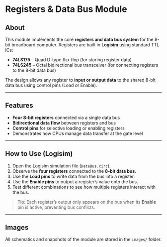 # Registers & Data Bus Module

## About
This module implements the core **registers and data bus system** for the 8-bit breadboard computer. 
Registers are built in **Logisim** using standard TTL ICs:

- **74LS175** – Quad D-type flip-flop (for storing register data) 
- **74LS245** – Octal bidirectional bus transceiver (for connecting registers to the 8-bit data bus)

The design allows any register to **input or output data** to the shared 8-bit data bus using control pins (Load or Enable).

---

## Features
- **Four 8-bit registers** connected via a single data bus 
- **Bidirectional data flow** between registers and bus 
- **Control pins** for selective loading or enabling registers 
- Demonstrates how CPUs manage data transfer at the gate level 

---

## How to Use (Logisim)
1. Open the Logisim simulation file (`DataBus.circ`). 
2. Observe the **four registers** connected to the **8-bit data bus**. 
3. Use the **Load pins** to write data from the bus into a register. 
4. Use the **Enable pins** to output a register’s value onto the bus. 
5. Test different combinations to see how multiple registers interact with the bus. 

> Tip: Each register’s output only appears on the bus when its **Enable** pin is active, preventing bus conflicts.

---

## Images
All schematics and snapshots of the module are stored in the `images/` folder.


